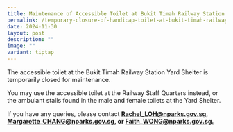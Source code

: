 ```yaml
---
title: Maintenance of Accessible Toilet at Bukit Timah Railway Station
permalink: /temporary-closure-of-handicap-toilet-at-bukit-timah-railway-station/
date: 2024-11-30
layout: post
description: ""
image: ""
variant: tiptap
---
```

<p>The accessible toilet at the Bukit Timah Railway Station Yard Shelter
is temporarily closed for maintenance.</p>
<p></p>
<p>You may use the accessible toilet at the Railway Staff Quarters instead,
or the ambulant stalls found in the male and female toilets at the Yard
Shelter.</p>
<p></p>
<p>If you have any queries, please contact <strong><a href="mailto:Rachel_LOH@nparks.gov.sg" rel="noopener noreferrer nofollow" target="_blank">Rachel_LOH@nparks.gov.sg</a>, <a href="mailto:Margarette_CHANG@nparks.gov.sg" rel="noopener noreferrer nofollow" target="_blank">Margarette_CHANG@nparks.gov.sg</a>, or <a href="mailto:Faith_WONG@nparks.gov.sg" rel="noopener noreferrer nofollow" target="_blank">Faith_WONG@nparks.gov.sg.</a></strong>
</p>